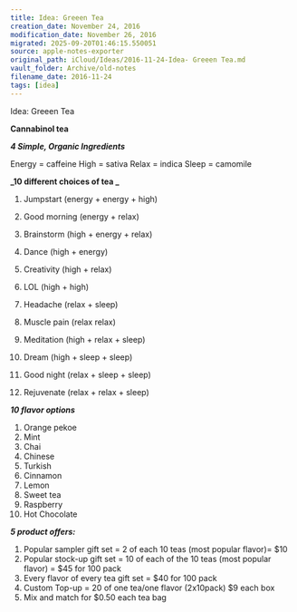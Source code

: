 ```yaml
---
title: Idea: Greeen Tea
creation_date: November 24, 2016
modification_date: November 26, 2016
migrated: 2025-09-20T01:46:15.550051
source: apple-notes-exporter
original_path: iCloud/Ideas/2016-11-24-Idea- Greeen Tea.md
vault_folder: Archive/old-notes
filename_date: 2016-11-24
tags: [idea]
---
```



Idea: Greeen Tea

**Cannabinol tea**

**_4 Simple, Organic Ingredients_**

Energy  = caffeine 
High = sativa
Relax = indica 
Sleep = camomile 

**_10 different choices of tea _**

1. Jumpstart (energy + energy + high)
2. Good morning (energy + relax)
3. Brainstorm (high + energy + relax)
4. Dance (high + energy)
5. Creativity (high + relax)
6. LOL (high + high)

7. Headache (relax + sleep)
8. Muscle pain (relax relax)
9. Meditation (high + relax + sleep)
10. Dream (high + sleep + sleep)
11. Good night (relax + sleep + sleep)
12. Rejuvenate (relax + relax + sleep)

**_10 flavor options_**

1. Orange pekoe
2. Mint 
3. Chai
4. Chinese 
5. Turkish 
6. Cinnamon 
7. Lemon 
8. Sweet tea
9. Raspberry
10. Hot Chocolate 

**_5 product offers:_**

1. Popular sampler gift set = 2 of each 10 teas (most popular flavor)= $10
2. Popular stock-up gift set = 10 of each of the 10 teas (most popular flavor) = $45 for 100 pack
3. Every flavor of every tea gift set = $40 for 100 pack
4. Custom Top-up = 20 of one tea/one flavor (2x10pack) $9 each box
5. Mix and match for $0.50 each tea bag

